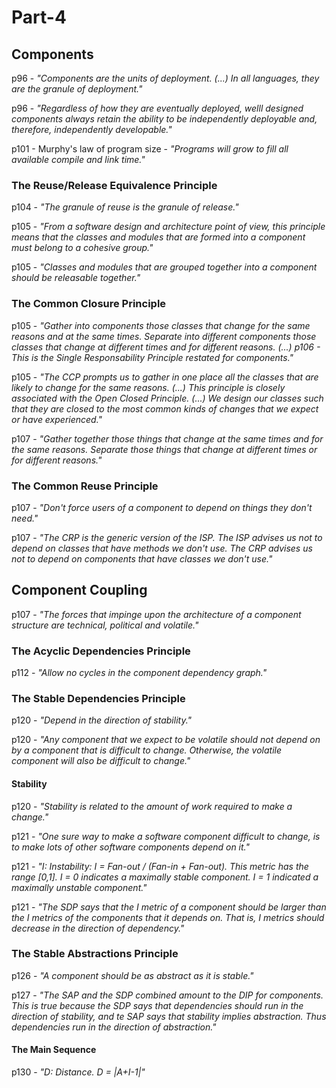# Part-4

## Components

p96 - _"Components are the units of deployment. \(...\) In all languages, they are the granule of deployment."_

p96 - _"Regardless of how they are eventually deployed, welll designed components always retain the ability to be independently deployable and, therefore, independently developable."_

p101 - Murphy's law of program size - _"Programs will grow to fill all available compile and link time."_

### The Reuse/Release Equivalence Principle

p104 - _"The granule of reuse is the granule of release."_

p105 - _"From a software design and architecture point of view, this principle means that the classes and modules that are formed into a component must belong to a cohesive group."_

p105 - _"Classes and modules that are grouped together into a component should be releasable together."_

### The Common Closure Principle

p105 - _"Gather into components those classes that change for the same reasons and at the same times. Separate into different components those classes that change at different times and for different reasons. \(...\) p106 - This is the Single Responsability Principle restated for components."_

p105 - _"The CCP prompts us to gather in one place all the classes that are likely to change for the same reasons. \(...\) This principle is closely associated with the Open Closed Principle. \(...\) We design our classes such that they are closed to the most common kinds of changes that we expect or have experienced."_

p107 - _"Gather together those things that change at the same times and for the same reasons. Separate those things that change at different times or for different reasons."_

### The Common Reuse Principle

p107 - _"Don't force users of a component to depend on things they don't need."_

p107 - _"The CRP is the generic version of the ISP. The ISP advises us not to depend on classes that have methods we don't use. The CRP advises us not to depend on components that have classes we don't use."_

## Component Coupling

p107 - _"The forces that impinge upon the architecture of a component structure are technical, political and volatile."_

### The Acyclic Dependencies Principle

p112 - _"Allow no cycles in the component dependency graph."_

### The Stable Dependencies Principle

p120 - _"Depend in the direction of stability."_

p120 - _"Any component that we expect to be volatile should not depend on by a component that is difficult to change. Otherwise, the volatile component will also be difficult to change."_

#### Stability

p120 - _"Stability is related to the amount of work required to make a change."_

p121 - _"One sure way to make a software component difficult to change, is to make lots of other software components depend on it."_

p121 - _"I: Instability: I = Fan-out / \(Fan-in + Fan-out\). This metric has the range \[0,1\]. I = 0 indicates a maximally stable component. I = 1 indicated a maximally unstable component."_

p121 - _"The SDP says that the I metric of a component should be larger than the I metrics of the components that it depends on. That is, I metrics should decrease in the direction of dependency."_

### The Stable Abstractions Principle

p126 - _"A component should be as abstract as it is stable."_

p127 - _"The SAP and the SDP combined amount to the DIP for components. This is true because the SDP says that dependencies should run in the direction of stability, and te SAP says that stability implies abstraction. Thus dependencies run in the direction of abstraction."_

#### The Main Sequence

p130 - _"D: Distance. D = \|A+I-1\|"_

